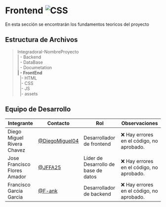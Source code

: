 # Frontend  ![CSS](https://img.shields.io/badge/CSS-239120?&style=for-the-badge&logo=css3&logoColor=white)

 En esta sección se encontrarán los fundamentos teoricos del proyecto

## Estructura de Archivos

>IntegradoraI-NombreProyecto<br>
>| - Backend<br>
>| - DataBase<br>
>| - Documetation<br>
>**| - FrontEnd**<br>
>&nbsp;&nbsp;|- HTML<br>
>&nbsp;&nbsp;|- CSS<br>
>&nbsp;&nbsp;|- JS<br>
>&nbsp;&nbsp;|- assets<br>

## Equipo de Desarrollo

|Integrante|Contacto|Rol|Observaciones|
|------------|--------|---|---|
|Diego Miguel Rivera Chavez|[@DiegoMiguel04](https://github.com/DiegoMiguel04)|Desarrollador de frontend|❌ Hay errores en el código, no aprobado.|
|Jose Francisco Flores Amador|[@JFFA25](https://github.com/JFFA25)|Líder de Desarrollo de base de datos|❌ Hay errores en el código, no aprobado.|
|Francisco Garcia Garcia|[@F-ank](https://github.com/F-ank)|Desarrollador de backend|❌ Hay errores en el código, no aprobado.|